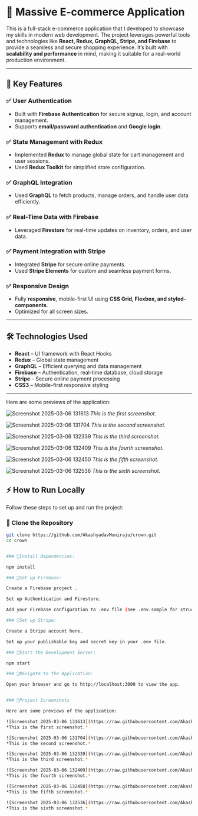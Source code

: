 # <span style="font-size:28px; font-weight:bold;">🚀 Massive E-commerce Application</span>

This is a full-stack e-commerce application that I developed to showcase my skills in modern web development. The project leverages powerful tools and technologies like **React, Redux, GraphQL, Stripe, and Firebase** to provide a seamless and secure shopping experience. It’s built with **scalability and performance** in mind, making it suitable for a real-world production environment.

---

## 🔑 Key Features  

### ✅ User Authentication  
- Built with **Firebase Authentication** for secure signup, login, and account management.  
- Supports **email/password authentication** and **Google login**.  

### ✅ State Management with Redux  
- Implemented **Redux** to manage global state for cart management and user sessions.  
- Used **Redux Toolkit** for simplified store configuration.  

### ✅ GraphQL Integration  
- Used **GraphQL** to fetch products, manage orders, and handle user data efficiently.  

### ✅ Real-Time Data with Firebase  
- Leveraged **Firestore** for real-time updates on inventory, orders, and user data.  

### ✅ Payment Integration with Stripe  
- Integrated **Stripe** for secure online payments.  
- Used **Stripe Elements** for custom and seamless payment forms.  

### ✅ Responsive Design  
- Fully **responsive**, mobile-first UI using **CSS Grid, Flexbox, and styled-components**.  
- Optimized for all screen sizes.  

---

## 🛠 Technologies Used  

- **React** – UI framework with React Hooks  
- **Redux** – Global state management  
- **GraphQL** – Efficient querying and data management  
- **Firebase** – Authentication, real-time database, cloud storage  
- **Stripe** – Secure online payment processing  
- **CSS3** – Mobile-first responsive styling  

---

Here are some previews of the application:

![Screenshot 2025-03-06 131613](https://raw.githubusercontent.com/AkashyadavMuniraju/your-repo-name/main/assets/2fd5bd88-6a6a-4d95-8a04-3a1a12924204)
*This is the first screenshot.*

![Screenshot 2025-03-06 131704](https://raw.githubusercontent.com/AkashyadavMuniraju/your-repo-name/main/assets/52ad6555-3ec5-4e13-9ca1-b2ad738b3e52)
*This is the second screenshot.*

![Screenshot 2025-03-06 132339](https://raw.githubusercontent.com/AkashyadavMuniraju/your-repo-name/main/assets/1904ff62-fedd-46e8-8b64-630ff95aa17b)
*This is the third screenshot.*

![Screenshot 2025-03-06 132409](https://raw.githubusercontent.com/AkashyadavMuniraju/your-repo-name/main/assets/cc30cbbf-f3a5-4fa2-bf72-f2d81c09bbb5)
*This is the fourth screenshot.*

![Screenshot 2025-03-06 132450](https://raw.githubusercontent.com/AkashyadavMuniraju/your-repo-name/main/assets/057e4e5f-8fef-45dd-91db-5cb0668531b9)
*This is the fifth screenshot.*

![Screenshot 2025-03-06 132536](https://raw.githubusercontent.com/AkashyadavMuniraju/your-repo-name/main/assets/c3323f9c-5839-4428-bafe-f1c9242bc153)
*This is the sixth screenshot.*


## ⚡ How to Run Locally  

Follow these steps to set up and run the project:  

### 🔹 Clone the Repository  
```sh
git clone https://github.com/AkashyadavMuniraju/crown.git
cd crown


### 🔹Install Dependencies:

npm install

### 🔹Set up Firebase:

Create a Firebase project .

Set up Authentication and Firestore.

Add your Firebase configuration to .env file (see .env.sample for structure).

### 🔹Set up Stripe:

Create a Stripe account here.

Set up your publishable key and secret key in your .env file.

### 🔹Start the Development Server:

npm start

### 🔹Navigate to the Application:

Open your browser and go to http://localhost:3000 to view the app.


### 🔹Project Screenshots

Here are some previews of the application:

![Screenshot 2025-03-06 131613](https://raw.githubusercontent.com/AkashyadavMuniraju/your-repo-name/main/assets/2fd5bd88-6a6a-4d95-8a04-3a1a12924204)
*This is the first screenshot.*

![Screenshot 2025-03-06 131704](https://raw.githubusercontent.com/AkashyadavMuniraju/your-repo-name/main/assets/52ad6555-3ec5-4e13-9ca1-b2ad738b3e52)
*This is the second screenshot.*

![Screenshot 2025-03-06 132339](https://raw.githubusercontent.com/AkashyadavMuniraju/your-repo-name/main/assets/1904ff62-fedd-46e8-8b64-630ff95aa17b)
*This is the third screenshot.*

![Screenshot 2025-03-06 132409](https://raw.githubusercontent.com/AkashyadavMuniraju/your-repo-name/main/assets/cc30cbbf-f3a5-4fa2-bf72-f2d81c09bbb5)
*This is the fourth screenshot.*

![Screenshot 2025-03-06 132450](https://raw.githubusercontent.com/AkashyadavMuniraju/your-repo-name/main/assets/057e4e5f-8fef-45dd-91db-5cb0668531b9)
*This is the fifth screenshot.*

![Screenshot 2025-03-06 132536](https://raw.githubusercontent.com/AkashyadavMuniraju/your-repo-name/main/assets/c3323f9c-5839-4428-bafe-f1c9242bc153)
*This is the sixth screenshot.*
